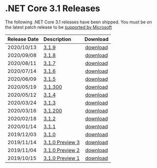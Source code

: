 # .NET Core 3.1 Releases

The following .NET Core 3.1 releases have been shipped. You must be on the latest patch release to be [supported by Microsoft](../../microsoft-support.md)

| Release Date | Description | Download |
| :-- | :-- | :--: |
| 2020/10/13 | [3.1.9](./3.1.9/3.1.9.md) | [download](https://dotnet.microsoft.com/download/dotnet-core/3.1) |
| 2020/09/08 | [3.1.8](./3.1.8/3.1.8.md) | [download](https://dotnet.microsoft.com/download/dotnet-core/3.1) |
| 2020/08/11 | [3.1.7](./3.1.7/3.1.7.md) | [download](https://dotnet.microsoft.com/download/dotnet-core/3.1) |
| 2020/07/14 | [3.1.6](./3.1.6/3.1.6.md) | [download](https://dotnet.microsoft.com/download/dotnet-core/3.1) |
| 2020/06/09 | [3.1.5](./3.1.5/3.1.5.md) | [download](https://dotnet.microsoft.com/download/dotnet-core/3.1) |
| 2020/05/19 | [3.1.300](./3.1.4/3.1.300-sdk.md) | [download](https://dotnet.microsoft.com/download/dotnet-core/3.1) |
| 2020/05/12 | [3.1.4](./3.1.4/3.1.4.md) | [download](https://dotnet.microsoft.com/download/dotnet-core/3.1) |
| 2020/03/24 | [3.1.3](./3.1.3/3.1.3.md) | [download](https://dotnet.microsoft.com/download/dotnet-core/3.1) |
| 2020/03/16 | [3.1.200](./3.1.2/3.1.200-sdk.md) | [download](https://dotnet.microsoft.com/download/dotnet-core/3.1) |
| 2020/02/18 | [3.1.2](./3.1.2/3.1.2.md) | [download](https://dotnet.microsoft.com/download/dotnet-core/3.1) |
| 2020/01/14 | [3.1.1](./3.1.1/3.1.1.md) | [download](https://dotnet.microsoft.com/download/dotnet-core/3.1) |
| 2019/12/03 | [3.1.0](./3.1.0/3.1.0.md) | [download](https://dotnet.microsoft.com/download/dotnet-core/3.1) |
| 2019/11/14 | [3.1.0 Preview 3](./preview/3.1.0-preview3.md) | [download](https://dotnet.microsoft.com/download/dotnet-core/3.1) |
| 2019/11/04 | [3.1.0 Preview 2](./preview/3.1.0-preview2.md) | [download](https://dotnet.microsoft.com/download/dotnet-core/3.1) |
| 2019/10/15 | [3.1.0 Preview 1](./preview/3.1.0-preview1.md) | [download](https://dotnet.microsoft.com/download/dotnet-core/3.1) |
